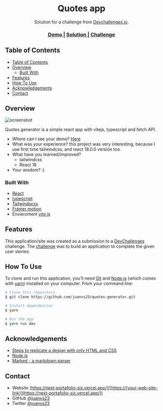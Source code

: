 <!-- Please update value in the {}  -->

<h1 align="center">Quotes app</h1>

<div align="center">
   Solution for a challenge from  <a href="http://devchallenges.io" target="_blank">Devchallenges.io</a>.
</div>

<div align="center">
  <h3>
    <a href="https://inquisitive-island.surge.sh">
      Demo
    </a>
    <span> | </span>
    <a href="https://github.com/juanvs23/quotes-generator">
      Solution
    </a>
    <span> | </span>
    <a href="https://devchallenges.io/challenges/8Y3J4ucAMQpSnYTwwWW8#">
      Challenge
    </a>
  </h3>
</div>

<!-- TABLE OF CONTENTS -->

## Table of Contents

- [Table of Contents](#table-of-contents)
- [Overview](#overview)
  - [Built With](#built-with)
- [Features](#features)
- [How To Use](#how-to-use)
- [Acknowledgements](#acknowledgements)
- [Contact](#contact)

<!-- OVERVIEW -->

## Overview

![screenshot](https://i.imgur.com/0pSmsFT.jpg)

Quotes generator is a simple react app with  vitejs, typescript and fetch API. 

- Where can I see your demo?
  [Here](https://verdant-cherries.surge.sh/author/john-jay-hooker)
- What was your experience?
  this project was very interesting, because I use first time tailwindcss, and react 18.0.0 version too.
- What have you learned/improved?
  - tailwindcss
  - React 18
- Your wisdom? :)

### Built With

<!-- This section should list any major frameworks that you built your project using. Here are a few examples.-->

- [React](https://reactjs.org/)
- [typescript](https://www.typescriptlang.org/)
- [Tailwindscss](https://tailwindcss.com/)
- [Framer motion](https://www.framer.com/)
- Envieroment [vite js](https://vitejs.dev/)

## Features

<!-- List the features of your application or follow the template. Don't share the figma file here :) -->

This application/site was created as a submission to a [DevChallenges](https://devchallenges.io/challenges) challenge. The [challenge](https://devchallenges.io/challenges/8Y3J4ucAMQpSnYTwwWW8) was to build an application to complete the given user stories.


## How To Use

<!-- For example: -->

To clone and run this application, you'll need [Git](https://git-scm.com) and [Node.js](https://nodejs.org/en/download/) (which comes with [yarn](https://yarnpkg.com/)) installed on your computer. From your command line:

```bash
# Clone this repository
$ git clone https://github.com/juanvs23/quotes-generator.git

# Install dependencies
$ yarn 

# Run the app
$ yarn run dev
```

## Acknowledgements

<!-- This section should list any articles or add-ons/plugins that helps you to complete the project. This is optional but it will help you in the future. For example: -->

- [Steps to replicate a design with only HTML and CSS](https://devchallenges-blogs.web.app/how-to-replicate-design/)
- [Node.js](https://nodejs.org/)
- [Marked - a markdown parser](https://github.com/chjj/marked)

## Contact

- Website [https://next-portafolio-six.vercel.app/]([https://{your-web-site-link}](https://next-portafolio-six.vercel.app/))
- GitHub [@juanvs23](https://github.com/juanvs23)
- Twitter [@juanvs23](https://twitter.com/juanvs23)
